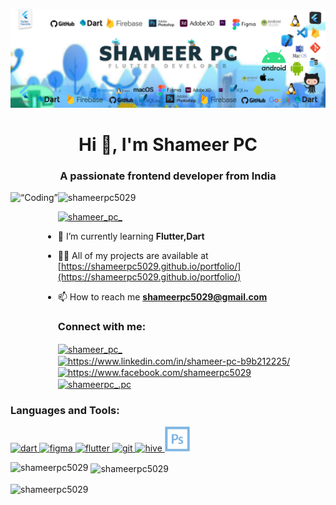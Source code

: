 [![MasterHead](https://github.com/Shameerpc5029/git-banner-/blob/main/github%20banneer.jpg)](https://shameerpc5029.github.io/portfolio/)
<h1 align="center">Hi 👋, I'm Shameer PC</h1>
<h3 align="center">A passionate frontend developer from India</h3>
<img align="left" alt=“Coding” width=“400” height="300" src=https://camo.githubusercontent.com/8bf6f6d78abc81fcf9c49f10649423e73ea44bc248e83aaae8759d401c829a84/68747470733a2f2f70687973696373677572756b756c2e66696c65732e776f726470726573732e636f6d2f323031392f30322f6368617261637465722d312e676966>


<p align="left"> <img src="https://komarev.com/ghpvc/?username=shameerpc5029&label=Profile%20views&color=0e75b6&style=flat" alt="shameerpc5029" /> </p>

<p align="left"> <a href="https://twitter.com/shameer_pc_" target="blank"><img src="https://img.shields.io/twitter/follow/shameer_pc_?logo=twitter&style=for-the-badge" alt="shameer_pc_" /></a> </p>

- 🌱 I’m currently learning **Flutter,Dart**

- 👨‍💻 All of my projects are available at [https://shameerpc5029.github.io/portfolio/](https://shameerpc5029.github.io/portfolio/)

- 📫 How to reach me **shameerpc5029@gmail.com**

<h3 align="left">Connect with me:</h3>
<p align="left">
<a href="https://twitter.com/shameer_pc_" target="blank"><img align="center" src="https://raw.githubusercontent.com/rahuldkjain/github-profile-readme-generator/master/src/images/icons/Social/twitter.svg" alt="shameer_pc_" height="30" width="40" /></a>
<a href="https://www.linkedin.com/in/shameer-pc-b9b212225/" target="blank"><img align="center" src="https://raw.githubusercontent.com/rahuldkjain/github-profile-readme-generator/master/src/images/icons/Social/linked-in-alt.svg" alt="https://www.linkedin.com/in/shameer-pc-b9b212225/" height="30" width="40" /></a>
<a href="https://www.facebook.com/shameerpc5029/" target="blank"><img align="center" src="https://raw.githubusercontent.com/rahuldkjain/github-profile-readme-generator/master/src/images/icons/Social/facebook.svg" alt="https://www.facebook.com/shameerpc5029" height="30" width="40" /></a>
<a href="https://www.instagram.com/shameer_.pc/" target="blank"><img align="center" src="https://raw.githubusercontent.com/rahuldkjain/github-profile-readme-generator/master/src/images/icons/Social/instagram.svg" alt="shameerpc_.pc" height="30" width="40" /></a>
</p>

<h3 align="left">Languages and Tools:</h3>
<p align="left"> <a href="https://dart.dev" target="_blank" rel="noreferrer"> <img src="https://www.vectorlogo.zone/logos/dartlang/dartlang-icon.svg" alt="dart" width="40" height="40"/> </a> <a href="https://www.figma.com/" target="_blank" rel="noreferrer"> <img src="https://www.vectorlogo.zone/logos/figma/figma-icon.svg" alt="figma" width="40" height="40"/> </a> <a href="https://flutter.dev" target="_blank" rel="noreferrer"> <img src="https://www.vectorlogo.zone/logos/flutterio/flutterio-icon.svg" alt="flutter" width="40" height="40"/> </a> <a href="https://git-scm.com/" target="_blank" rel="noreferrer"> <img src="https://www.vectorlogo.zone/logos/git-scm/git-scm-icon.svg" alt="git" width="40" height="40"/> </a> <a href="https://hive.apache.org/" target="_blank" rel="noreferrer"> <img src="https://www.vectorlogo.zone/logos/apache_hive/apache_hive-icon.svg" alt="hive" width="40" height="40"/> </a> <a href="https://www.photoshop.com/en" target="_blank" rel="noreferrer"> <img src="https://raw.githubusercontent.com/devicons/devicon/master/icons/photoshop/photoshop-line.svg" alt="photoshop" width="40" height="40"/> </a> </p>

<p><img align="left" src="https://github-readme-stats.vercel.app/api/top-langs?username=shameerpc5029&show_icons=true&locale=en&layout=compact" alt="shameerpc5029" /></p>

<p>&nbsp;<img align="center" src="https://github-readme-stats.vercel.app/api?username=shameerpc5029&show_icons=true&locale=en" alt="shameerpc5029" /></p>

<p><img align="center" src="https://github-readme-streak-stats.herokuapp.com/?user=shameerpc5029&" alt="shameerpc5029" /></p>
